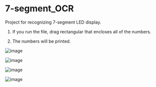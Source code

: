# 7-segment_OCR
Project for recognizing 7-segment LED display. 

1. If you run the file, drag rectangular that encloses all of the numbers.

2. The numbers will be printed.


![image](https://user-images.githubusercontent.com/113107082/192075242-43dbbb8a-8667-4fe0-814d-d16236fd5751.png)

![image](https://user-images.githubusercontent.com/113107082/192075324-9f493fda-8194-4161-a753-f3a9ddc2d312.png)

![image](https://user-images.githubusercontent.com/113107082/192075373-27f9064c-b3b4-43a2-b1b0-b0bfc07f2aa5.png)

![image](https://user-images.githubusercontent.com/113107082/192075380-8c875785-877e-46b2-9607-29d133b664e3.png)
